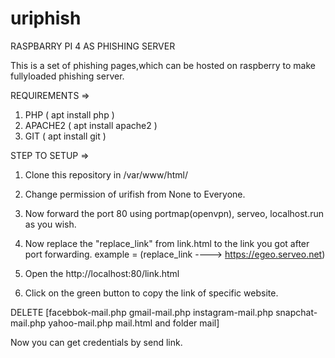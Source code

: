 # uriphish
RASPBARRY PI 4 AS PHISHING SERVER

This is a set of phishing pages,which can be hosted on raspberry to make fullyloaded phishing server.

REQUIREMENTS =>

1) PHP     ( apt install php )
2) APACHE2 ( apt install apache2 )
3) GIT     ( apt install git )

STEP TO SETUP =>

1) Clone this repository in /var/www/html/
2) Change permission of urifish from None to Everyone.
3) Now forward the port 80 using portmap(openvpn), serveo, localhost.run as you wish.
4) Now replace the "replace_link" from link.html to the link you got after port forwarding.
example = (replace_link ----> https://egeo.serveo.net)

4) Open the http://localhost:80/link.html

5) Click on the green button to copy the link of specific website.

DELETE [facebbok-mail.php gmail-mail.php instagram-mail.php snapchat-mail.php yahoo-mail.php mail.html and folder mail]

Now you can get credentials by send link.
